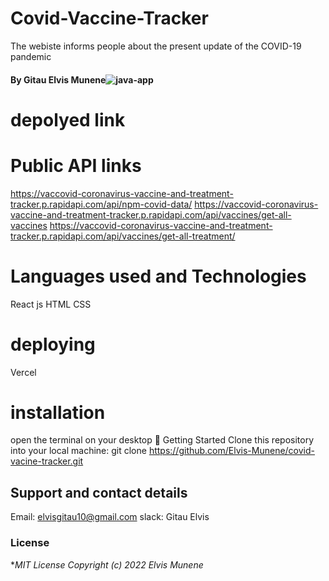# Covid-Vaccine-Tracker

The webiste informs people about the present update of the COVID-19 pandemic

#### By **Gitau Elvis Munene**![java-app]()

# depolyed link

# Public API links

https://vaccovid-coronavirus-vaccine-and-treatment-tracker.p.rapidapi.com/api/npm-covid-data/
https://vaccovid-coronavirus-vaccine-and-treatment-tracker.p.rapidapi.com/api/vaccines/get-all-vaccines
https://vaccovid-coronavirus-vaccine-and-treatment-tracker.p.rapidapi.com/api/vaccines/get-all-treatment/

# Languages used and Technologies

React js
HTML
CSS

# deploying
Vercel
# installation

open the terminal on your desktop
🚀 Getting Started
Clone this repository into your local machine:
git clone https://github.com/Elvis-Munene/covid-vacine-tracker.git

## Support and contact details

Email: elvisgitau10@gmail.com
slack: Gitau Elvis

### License

\*_MIT License Copyright (c) 2022 Elvis Munene_
